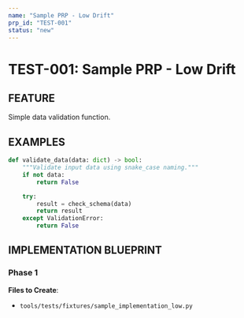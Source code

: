 ```yaml
---
name: "Sample PRP - Low Drift"
prp_id: "TEST-001"
status: "new"
---
```


# TEST-001: Sample PRP - Low Drift

## FEATURE
Simple data validation function.

## EXAMPLES

```python
def validate_data(data: dict) -> bool:
    """Validate input data using snake_case naming."""
    if not data:
        return False

    try:
        result = check_schema(data)
        return result
    except ValidationError:
        return False
```

## IMPLEMENTATION BLUEPRINT

### Phase 1
**Files to Create**:
- `tools/tests/fixtures/sample_implementation_low.py`
